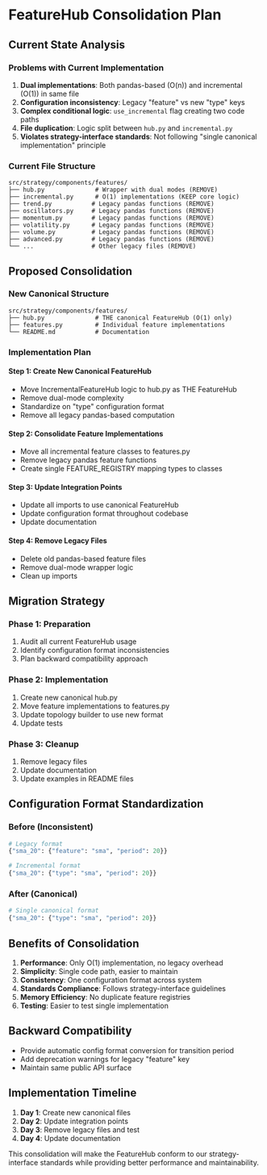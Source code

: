 # FeatureHub Consolidation Plan

## Current State Analysis

### Problems with Current Implementation
1. **Dual implementations**: Both pandas-based (O(n)) and incremental (O(1)) in same file
2. **Configuration inconsistency**: Legacy "feature" vs new "type" keys  
3. **Complex conditional logic**: `use_incremental` flag creating two code paths
4. **File duplication**: Logic split between `hub.py` and `incremental.py`
5. **Violates strategy-interface standards**: Not following "single canonical implementation" principle

### Current File Structure
```
src/strategy/components/features/
├── hub.py              # Wrapper with dual modes (REMOVE)
├── incremental.py      # O(1) implementations (KEEP core logic)
├── trend.py           # Legacy pandas functions (REMOVE)
├── oscillators.py     # Legacy pandas functions (REMOVE)
├── momentum.py        # Legacy pandas functions (REMOVE)
├── volatility.py      # Legacy pandas functions (REMOVE)
├── volume.py          # Legacy pandas functions (REMOVE)
├── advanced.py        # Legacy pandas functions (REMOVE)
└── ...                # Other legacy files (REMOVE)
```

## Proposed Consolidation

### New Canonical Structure
```
src/strategy/components/features/
├── hub.py              # THE canonical FeatureHub (O(1) only)
├── features.py         # Individual feature implementations 
└── README.md           # Documentation
```

### Implementation Plan

#### Step 1: Create New Canonical FeatureHub
- Move IncrementalFeatureHub logic to hub.py as THE FeatureHub
- Remove dual-mode complexity
- Standardize on "type" configuration format
- Remove all legacy pandas-based computation

#### Step 2: Consolidate Feature Implementations  
- Move all incremental feature classes to features.py
- Remove legacy pandas feature functions
- Create single FEATURE_REGISTRY mapping types to classes

#### Step 3: Update Integration Points
- Update all imports to use canonical FeatureHub
- Update configuration format throughout codebase
- Update documentation

#### Step 4: Remove Legacy Files
- Delete old pandas-based feature files
- Remove dual-mode wrapper logic
- Clean up imports

## Migration Strategy

### Phase 1: Preparation
1. Audit all current FeatureHub usage
2. Identify configuration format inconsistencies
3. Plan backward compatibility approach

### Phase 2: Implementation
1. Create new canonical hub.py
2. Move feature implementations to features.py
3. Update topology builder to use new format
4. Update tests

### Phase 3: Cleanup
1. Remove legacy files
2. Update documentation
3. Update examples in README files

## Configuration Format Standardization

### Before (Inconsistent)
```python
# Legacy format
{"sma_20": {"feature": "sma", "period": 20}}

# Incremental format  
{"sma_20": {"type": "sma", "period": 20}}
```

### After (Canonical)
```python
# Single canonical format
{"sma_20": {"type": "sma", "period": 20}}
```

## Benefits of Consolidation

1. **Performance**: Only O(1) implementation, no legacy overhead
2. **Simplicity**: Single code path, easier to maintain
3. **Consistency**: One configuration format across system
4. **Standards Compliance**: Follows strategy-interface guidelines
5. **Memory Efficiency**: No duplicate feature registries
6. **Testing**: Easier to test single implementation

## Backward Compatibility

- Provide automatic config format conversion for transition period
- Add deprecation warnings for legacy "feature" key
- Maintain same public API surface

## Implementation Timeline

1. **Day 1**: Create new canonical files
2. **Day 2**: Update integration points  
3. **Day 3**: Remove legacy files and test
4. **Day 4**: Update documentation

This consolidation will make the FeatureHub conform to our strategy-interface standards while providing better performance and maintainability.